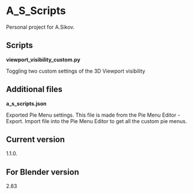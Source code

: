 # A_S_Scripts

Personal project for A.Sikov.

Scripts
-
**viewport_visibility_custom.py**

Toggling two custom settings of the 3D Viewport visibility

Additional files
-
**a_s_scripts.json**

Exported Pie Menu settings. This file is made from the Pie Menu Editor - Export. Import file into the Pie Menu Editor to get all the custom pie menus.

Current version
-
1.1.0.

For Blender version
-
2.83
